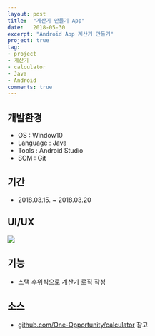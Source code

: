 ```yaml
---
layout: post
title:  "계산기 만들기 App"
date:   2018-05-30
excerpt: "Android App 계산기 만들기"
project: true
tag:
- project
- 계산기
- calculator
- Java
- Android
comments: true
---
```


## 개발환경
* OS : Window10
* Language : Java
* Tools : Android Studio
* SCM : Git

## 기간
* 2018.03.15. ~ 2018.03.20

## UI/UX
<img src="https://one-opportunity.github.io/assets/img/calculator.png"/>

## 기능
* 스택 후위식으로 계산기 로직 작성

## 소스
* <a href="https://github.com/One-Opportunity/calculator">github.com/One-Opportunity/calculator</a> 참고
